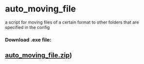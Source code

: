 # auto_moving_file
a script for moving files of a certain format to other folders that are specified in the config

### Download .exe file:

## [auto_moving_file.zip](https://drive.google.com/file/d/1zC55x39xu0pppSloGXkSh-B8zf1aI1-9/view?usp=sharing))

